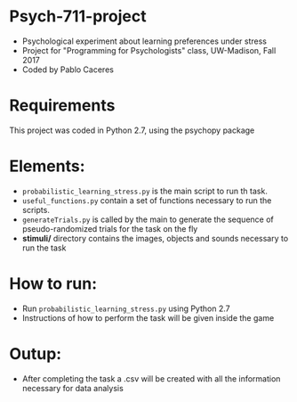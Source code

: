 # Psych-711-project
- Psychological experiment about learning preferences under stress
- Project for "Programming for Psychologists" class, UW-Madison, Fall 2017
- Coded by Pablo Caceres

# Requirements 
This project was coded in Python 2.7, using the psychopy package

# Elements:
- `probabilistic_learning_stress.py` is the main script to run th task.
- `useful_functions.py` contain a set of functions necessary to run the scripts.
- `generateTrials.py` is called by the main to generate the sequence of pseudo-randomized trials for the task on the fly
- **stimuli/** directory contains the images, objects and sounds necessary to run the task

# How to run:
- Run `probabilistic_learning_stress.py` using Python 2.7
- Instructions of how to perform the task will be given inside the game

# Outup: 
- After completing the task a .csv will be created with all the information necessary for data analysis

